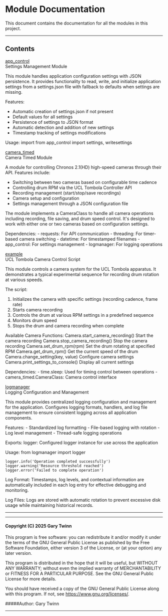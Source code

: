 # Module Documentation


This document contains the documentation for all the modules in this project.

---

## Contents


[app_control](./app_control.md)  
Settings Management Module

This module handles application configuration settings with JSON persistence.
It provides functionality to read, write, and initialize application settings
from a settings.json file with fallback to defaults when settings are missing.

Features:
- Automatic creation of settings.json if not present
- Default values for all settings
- Persistence of settings to JSON format
- Automatic detection and addition of new settings
- Timestamp tracking of settings modifications

Usage:
    import from app_control import settings, writesettings

[camera_timed](./camera_timed.md)  
Camera Timed Module

A module for controlling Chronos 2.1(HD) high-speed cameras through their API. Features include:
- Switching between two cameras based on configurable time cadence
- Controlling drum RPM via the UCL Tombola Controller API
- Recording management (start/stop/save recordings)
- Camera setup and configuration
- Settings management through a JSON configuration file

The module implements a CameraClass to handle all camera operations including recording,
file saving, and drum speed control. It's designed to work with either one or two cameras
based on configuration settings.

Dependencies:
    - requests: For API communication
    - threading: For timer-based camera switching
    - datetime: For timestamped filenames
    - app_control: For settings management
    - logmanager: For logging operations

[example](./example.md)  
UCL Tombola Camera Control Script

This module controls a camera system for the UCL Tombola apparatus. It demonstrates
a typical experimental sequence for recording drum rotation at various speeds.

The script:
1. Initializes the camera with specific settings (recording cadence, frame rate)
2. Starts camera recording
3. Controls the drum at various RPM settings in a predefined sequence
4. Monitors drum speed
5. Stops the drum and camera recording when complete

Available Camera Functions:
    Camera.start_camera_recording()     Start the camera recording
    Camera.stop_camera_recording()      Stop the camera recording
    Camera.set_drum_rpm(rpm)            Set the drum rotating at specified RPM
    Camera.get_drum_rpm()               Get the current speed of the drum
    Camera.change_setting(key, value)   Configure camera settings
    Camera.print_settings_to_console()  Display all current settings

Dependencies:
    - time.sleep: Used for timing control between operations
    - camera_timed.CameraClass: Camera control interface

[logmanager](./logmanager.md)  
Logging Configuration and Management

This module provides centralized logging configuration and management for the application.
Configures logging formats, handlers, and log file management to ensure consistent
logging across all application components.

Features:
    - Standardized log formatting
    - File-based logging with rotation
    - Log level management
    - Thread-safe logging operations

Exports:
    logger: Configured logger instance for use across the application

Usage:
    from logmanager import logger

    logger.info('Operation completed successfully')
    logger.warning('Resource threshold reached')
    logger.error('Failed to complete operation')

Log Format:
    Timestamps, log levels, and contextual information are automatically included
    in each log entry for effective debugging and monitoring.

Log Files:
    Logs are stored with automatic rotation to prevent excessive disk usage
    while maintaining historical records.


---


  
-------
#### Copyright (C) 2025 Gary Twinn  

This program is free software: you can redistribute it and/or modify
it under the terms of the GNU General Public License as published by
the Free Software Foundation, either version 3 of the License, or
(at your option) any later version.

This program is distributed in the hope that it will be useful,
but WITHOUT ANY WARRANTY; without even the implied warranty of
MERCHANTABILITY or FITNESS FOR A PARTICULAR PURPOSE. See the
GNU General Public License for more details.  
  
You should have received a copy of the GNU General Public License
along with this program. If not, see <https://www.gnu.org/licenses/>.  
  
  #####Author: Gary Twinn  
  
 ----------------------------
